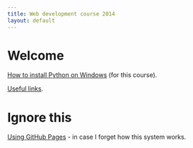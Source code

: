 ```yaml
---
title: Web development course 2014
layout: default
---
```


# Welcome

[How to install Python on Windows](installing_python.html) (for this course).

[Useful links](useful_links.html).


# Ignore this

[Using GitHub Pages](using_github_pages.html) - in case I forget how this system works.
